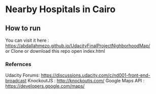 # Nearby Hospitals in Cairo

## How to run
You can visit it here : https://abdallahmezo.github.io/UdacityFinalProjectNighborhoodMap/   
or 
Clone or download this repo 
open index.html

### Refernces
Udacity Forums: https://discussions.udacity.com/c/nd001-front-end-broadcast
KnockoutJS : http://knockoutjs.com/
Google Maps API : https://developers.google.com/maps/
